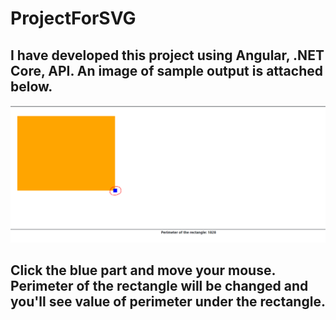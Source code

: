 # ProjectForSVG

## I have developed this project using Angular, .NET Core, API. An image of sample output is attached below.

![alt text](https://github.com/saurov2752/ProjectForSVG/blob/main/svgSampleImg1.PNG?raw=true)

## Click the blue part and move your mouse. Perimeter of the rectangle will be changed and you'll see value of perimeter under the rectangle. 
